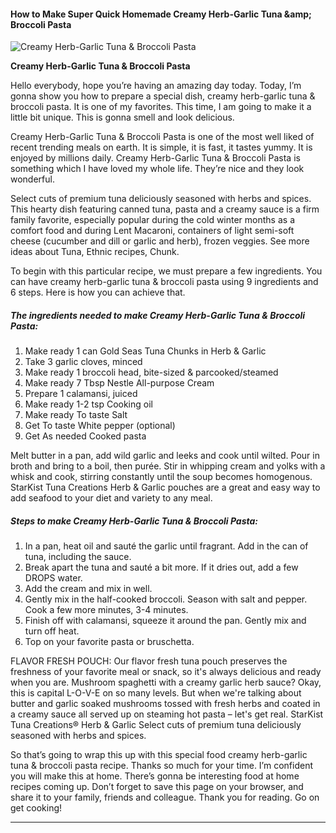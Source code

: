            

#### How to Make Super Quick Homemade Creamy Herb-Garlic Tuna &amp;amp; Broccoli Pasta

![Creamy Herb-Garlic Tuna &amp; Broccoli Pasta](https://img-global.cpcdn.com/recipes/3db14bd1da7a05b2/751x532cq70/creamy-herb-garlic-tuna-broccoli-pasta-recipe-main-photo.jpg)

**Creamy Herb-Garlic Tuna &amp; Broccoli Pasta**

Hello everybody, hope you’re having an amazing day today. Today, I’m gonna show you how to prepare a special dish, creamy herb-garlic tuna & broccoli pasta. It is one of my favorites. This time, I am going to make it a little bit unique. This is gonna smell and look delicious.

Creamy Herb-Garlic Tuna & Broccoli Pasta is one of the most well liked of recent trending meals on earth. It is simple, it is fast, it tastes yummy. It is enjoyed by millions daily. Creamy Herb-Garlic Tuna & Broccoli Pasta is something which I have loved my whole life. They’re nice and they look wonderful.

Select cuts of premium tuna deliciously seasoned with herbs and spices. This hearty dish featuring canned tuna, pasta and a creamy sauce is a firm family favorite, especially popular during the cold winter months as a comfort food and during Lent Macaroni, containers of light semi-soft cheese (cucumber and dill or garlic and herb), frozen veggies. See more ideas about Tuna, Ethnic recipes, Chunk.

To begin with this particular recipe, we must prepare a few ingredients. You can have creamy herb-garlic tuna & broccoli pasta using 9 ingredients and 6 steps. Here is how you can achieve that.

##### The ingredients needed to make Creamy Herb-Garlic Tuna & Broccoli Pasta:

1.  Make ready 1 can Gold Seas Tuna Chunks in Herb & Garlic
2.  Take 3 garlic cloves, minced
3.  Make ready 1 broccoli head, bite-sized & parcooked/steamed
4.  Make ready 7 Tbsp Nestle All-purpose Cream
5.  Prepare 1 calamansi, juiced
6.  Make ready 1-2 tsp Cooking oil
7.  Make ready To taste Salt
8.  Get To taste White pepper (optional)
9.  Get As needed Cooked pasta

Melt butter in a pan, add wild garlic and leeks and cook until wilted. Pour in broth and bring to a boil, then purée. Stir in whipping cream and yolks with a whisk and cook, stirring constantly until the soup becomes homogenous. StarKist Tuna Creations Herb & Garlic pouches are a great and easy way to add seafood to your diet and variety to any meal.

##### Steps to make Creamy Herb-Garlic Tuna & Broccoli Pasta:

1.  In a pan, heat oil and sauté the garlic until fragrant. Add in the can of tuna, including the sauce.
2.  Break apart the tuna and sauté a bit more. If it dries out, add a few DROPS water.
3.  Add the cream and mix in well.
4.  Gently mix in the half-cooked broccoli. Season with salt and pepper. Cook a few more minutes, 3-4 minutes.
5.  Finish off with calamansi, squeeze it around the pan. Gently mix and turn off heat.
6.  Top on your favorite pasta or bruschetta.

FLAVOR FRESH POUCH: Our flavor fresh tuna pouch preserves the freshness of your favorite meal or snack, so it's always delicious and ready when you are. Mushroom spaghetti with a creamy garlic herb sauce? Okay, this is capital L-O-V-E on so many levels. But when we're talking about butter and garlic soaked mushrooms tossed with fresh herbs and coated in a creamy sauce all served up on steaming hot pasta – let's get real. StarKist Tuna Creations® Herb & Garlic Select cuts of premium tuna deliciously seasoned with herbs and spices.

So that’s going to wrap this up with this special food creamy herb-garlic tuna & broccoli pasta recipe. Thanks so much for your time. I’m confident you will make this at home. There’s gonna be interesting food at home recipes coming up. Don’t forget to save this page on your browser, and share it to your family, friends and colleague. Thank you for reading. Go on get cooking!

* * *